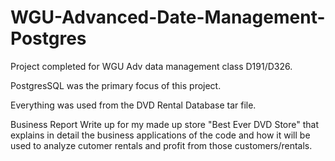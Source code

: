 # WGU-Advanced-Date-Management-Postgres
Project completed for WGU Adv data management class D191/D326.

PostgresSQL was the primary focus of this project.

Everything was used from the DVD Rental Database tar file.

Business Report Write up for my made up store "Best Ever DVD Store" that
explains in detail the business applications of the code and how it will be used to analyze cutomer rentals and profit from those customers/rentals.

